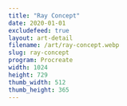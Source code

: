 ```yaml
---
title: "Ray Concept"
date: 2020-01-01
excludefeed: true
layout: art-detail
filename: /art/ray-concept.webp
slug: ray-concept
program: Procreate
width: 1024
height: 729
thumb_width: 512
thumb_height: 365
---
```

